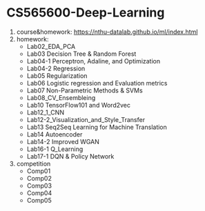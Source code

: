 # CS565600-Deep-Learning
1. course&homework: https://nthu-datalab.github.io/ml/index.html
2. homework: 
	* Lab02_EDA_PCA
	* Lab03 Decision Tree & Random Forest
	* Lab04-1 Perceptron, Adaline, and Optimization
	* Lab04-2 Regression
	* Lab05 Regularization 
	* Lab06 Logistic regression and Evaluation metrics 
	* Lab07 Non-Parametric Methods & SVMs
	* Lab08_CV_Ensembleing
	* Lab10 TensorFlow101 and Word2vec
	* Lab12_1_CNN
	* Lab12-2_Visualization_and_Style_Transfer
	* Lab13 Seq2Seq Learning for Machine Translation 
	* Lab14 Autoencoder
	* Lab14-2 Improved WGAN
	* Lab16-1 Q_Learning
	* Lab17-1 DQN & Policy Network
3. competition
	* Comp01
	* Comp02
	* Comp03
	* Comp04  
	* Comp05
